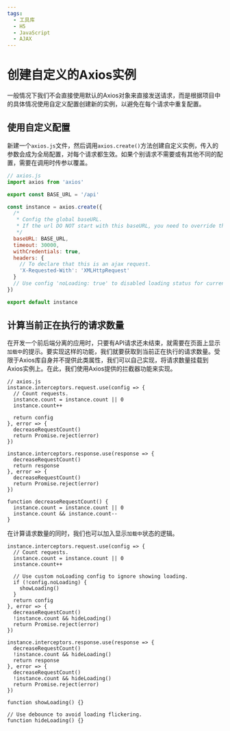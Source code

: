```yaml
---
tags:
  - 工具库
  - H5
  - JavaScript
  - AJAX
---
```


# 创建自定义的Axios实例
一般情况下我们不会直接使用默认的Axios对象来直接发送请求，而是根据项目中的具体情况使用自定义配置创建新的实例，以避免在每个请求中重复配置。

## 使用自定义配置
新建一个`axios.js`文件，然后调用`axios.create()`方法创建自定义实例，传入的参数会成为全局配置，对每个请求都生效。如果个别请求不需要或有其他不同的配置，需要在调用时传参以覆盖。
``` js
// axios.js
import axios from 'axios'

export const BASE_URL = '/api'

const instance = axios.create({
  /*
   * Config the global baseURL.
   * If the url DO NOT start with this baseURL, you need to override this config in current request.
   */
  baseURL: BASE_URL,
  timeout: 30000,
  withCredentials: true,
  headers: {
    // To declare that this is an ajax request.
    'X-Requested-With': 'XMLHttpRequest'
  }
  // Use config 'noLoading: true' to disabled loading status for current request.
})

export default instance
```

## 计算当前正在执行的请求数量
在开发一个前后端分离的应用时，只要有API请求还未结束，就需要在页面上显示`加载中`的提示。要实现这样的功能，我们就要获取到当前正在执行的请求数量。受限于Axios库自身并不提供此类属性，我们可以自己实现，将请求数量挂载到Axios实例上。在此，我们使用Axios提供的拦截器功能来实现。
``` js{3-5,9,14,17,21-24}
// axios.js
instance.interceptors.request.use(config => {
  // Count requests.
  instance.count = instance.count || 0
  instance.count++

  return config
}, error => {
  decreaseRequestCount()
  return Promise.reject(error)
})

instance.interceptors.response.use(response => {
  decreaseRequestCount()
  return response
}, error => {
  decreaseRequestCount()
  return Promise.reject(error)
})

function decreaseRequestCount() {
  instance.count = instance.count || 0
  instance.count && instance.count--
}
```
在计算请求数量的同时，我们也可以加入显示`加载中`状态的逻辑。
``` js{6-9,13,19,23}
instance.interceptors.request.use(config => {
  // Count requests.
  instance.count = instance.count || 0
  instance.count++

  // Use custom noLoading config to ignore showing loading.
  if (!config.noLoading) {
    showLoading()
  }
  return config
}, error => {
  decreaseRequestCount()
  !instance.count && hideLoading()
  return Promise.reject(error)
})

instance.interceptors.response.use(response => {
  decreaseRequestCount()
  !instance.count && hideLoading()
  return response
}, error => {
  decreaseRequestCount()
  !instance.count && hideLoading()
  return Promise.reject(error)
})

function showLoading() {}

// Use debounce to avoid loading flickering.
function hideLoading() {}
```
